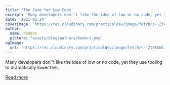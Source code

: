 ```yaml
---
title: 'The Case for Low Code'
excerpt: 'Many developers don''t like the idea of low or no code, yet they use tooling to dramatically lower the...'
date: '2021-02-24'
coverImage: 'https://res.cloudinary.com/practicaldev/image/fetch/s--Zt4KSWtJ--/c_imagga_scale,f_auto,fl_progressive,h_420,q_auto,w_1000/https://dev-to-uploads.s3.amazonaws.com/uploads/articles/kpxue0uf87837p1ac6s6.png'
author:
  name: Koders
  picture: "assets/blog/authors/koders.png"
ogImage:
  url: 'https://res.cloudinary.com/practicaldev/image/fetch/s--Zt4KSWtJ--/c_imagga_scale,f_auto,fl_progressive,h_420,q_auto,w_1000/https://dev-to-uploads.s3.amazonaws.com/uploads/articles/kpxue0uf87837p1ac6s6.png'
---
```


Many developers don''t like the idea of low or no code, yet they use tooling to dramatically lower the...

[Read more](https://dev.to/aspittel/the-case-for-low-code-4nki)
